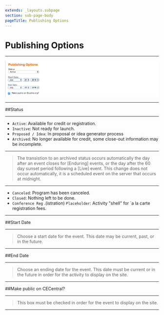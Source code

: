 ```yaml
---
extends: _layouts.subpage
section: sub-page-body
pageTitle: Publishing Options
---
```


# Publishing Options

---

![image of publishing options](../img/activity/publishing_options.png)

---

##Status

---

- `Active`: Available for credit or registration.
- `Inactive`: Not ready for launch.
- `Proposed / Idea`: In proposal or idea generator process
- `Archived`: No longer available for credit, some close-out information may be incomplete.

---

>The transistion to an archived status occurs automatically the day after an event
>closes for [Enduring] events, or the day after the 60 day sunset period following
>a [Live] event. This change does not occur automatically, it is a scheduled event
>on the server that occurs at midnight.

---

- `Canceled`: Program has been canceled.
- `Closed`: Nothing left to be done.
- `Conference Reg` .(istration) `Placeholder`: Activity "shell" for `a la carte registration fees. 

---

##Start Date

---

>Choose a start date for the event.  This date may be current, past, or in the 
>future.

---

##End Date

---

>Choose an ending date for the event.  This date must be current or in the future
>in order for the activity to display on the site.

---

##Make public on CECentral?

---

>This box must be checked in order for the event to display on the site.

---
